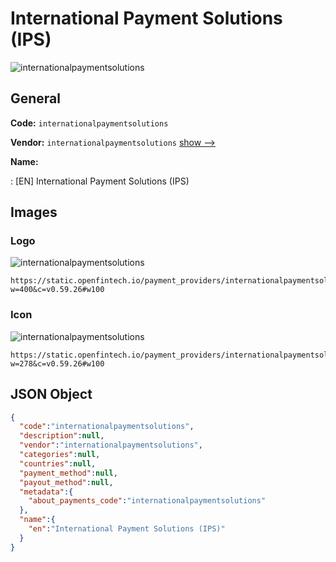 
# International Payment Solutions (IPS) 
![internationalpaymentsolutions](https://static.openfintech.io/payment_providers/internationalpaymentsolutions/logo.png?w=400&c=v0.59.26#w100)  

## General 
 
**Code:** `internationalpaymentsolutions` 
 
**Vendor:** `internationalpaymentsolutions` [show -->](/vendors/internationalpaymentsolutions/) 
 
**Name:** 
 
:	[EN] International Payment Solutions (IPS) 
 

## Images 

### Logo 
 
![internationalpaymentsolutions](https://static.openfintech.io/payment_providers/internationalpaymentsolutions/logo.png?w=400&c=v0.59.26#w100)  

```
https://static.openfintech.io/payment_providers/internationalpaymentsolutions/logo.png?w=400&c=v0.59.26#w100
```  

### Icon 
 
![internationalpaymentsolutions](https://static.openfintech.io/payment_providers/internationalpaymentsolutions/icon.png?w=278&c=v0.59.26#w100)  

```
https://static.openfintech.io/payment_providers/internationalpaymentsolutions/icon.png?w=278&c=v0.59.26#w100
```  

## JSON Object 

```json
{
  "code":"internationalpaymentsolutions",
  "description":null,
  "vendor":"internationalpaymentsolutions",
  "categories":null,
  "countries":null,
  "payment_method":null,
  "payout_method":null,
  "metadata":{
    "about_payments_code":"internationalpaymentsolutions"
  },
  "name":{
    "en":"International Payment Solutions (IPS)"
  }
}
```  
